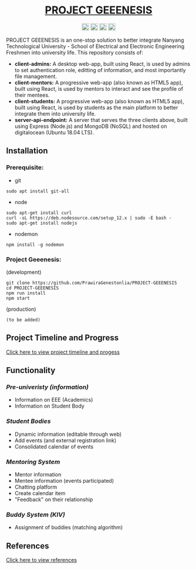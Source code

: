 <!-- markdownlint-disable MD033 -->
<!-- markdownlint-disable MD041 -->
<!-- markdownlint-disable MD026 -->
<!-- markdownlint-disable MD033 -->
<h1 align="center"><a href="https://github.com/PrawiraGenestonlia/PROJECT-GEEENESIS">PROJECT GEEENESIS</a></h1>
<p align="center">
<a href="https://github.com/PrawiraGenestonlia/PROJECT-GEEENESIS"><img alt="Lisence" src="https://img.shields.io/badge/license-MIT-blue.svg" height="20"/></a>
<a href="https://www.npmjs.com/package/node"><img alt="Node Version" src="https://img.shields.io/npm/v/node.svg" height="20"/></a>
<a href="https://github.com/PrawiraGenestonlia/PROJECT-GEEENESIS/graphs/contributors"><img alt="Contributors" src="https://img.shields.io/github/contributors/PrawiraGenestonlia/PROJECT-GEEENESIS.svg" height="20"/></a>
<a href="https://github.com/PrawiraGenestonlia/graphs/commit-activity"><img alt="Maintained" src="https://img.shields.io/badge/Maintained%3F-yes-green.svg" height="20"/></a>
</p>

PROJECT GEEENESIS is an one-stop solution to better integrate Nanyang Technological University - School of Electrical and Electronic Engineering Freshmen into university life. This repository consists of:

* **client-admins:** A desktop web-app, built using React, is used by admins to set authentication role, editting of information, and most importantly file management.
* **client-mentors:** A progressive web-app (also known as HTML5 app), built using React, is used by mentors to interact and see the profile of their mentees.
* **client-students:** A progressive web-app (also known as HTML5 app), built using React, is used by students as the main platform to better integrate them into university life.
* **server-api-endpoint:** A server that serves the three clients above, built using Express (Node.js) and MongoDB (NoSQL) and hosted on digitalocean (Ubuntu 18.04 LTS).

## Installation

### Prerequisite:

* git
  
```console
sudo apt install git-all
```

* node

```console
sudo apt-get install curl
curl -sL https://deb.nodesource.com/setup_12.x | sudo -E bash -
sudo apt-get install nodejs
```

* nodemon

```console
npm install -g nodemon
```

### Project Geeenesis:

(development)

```console
git clone https://github.com/PrawiraGenestonlia/PROJECT-GEEENESIS
cd PROJECT-GEEENESIS
npm run install
npm start
```

(production)

```console
(to be added)
```

## Project Timeline and Progress

[Click here to view project timeline and progess](timeline.md)

## Functionality

### _Pre-univeristy (information)_

* Information on EEE (Academics)
* Information on Student Body

### _Student Bodies_

* Dynamic information (editable through web)
* Add events (and external registration link)
* Consolidated calendar of events

### _Mentoring System_

* Mentor information
* Mentee information (events participated)
* Chatting platform
* Create calendar item
* "Feedback" on their relationship

### _Buddy System (KIV)_

* Assignment of buddies (matching algorithm)

## References

[Click here to view references](references.md)
